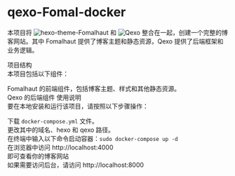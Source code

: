 # qexo-Fomal-docker
本项目将 ![hexo-theme-Fomalhaut](https://github.com/fomalhaut1998/hexo-theme-Fomalhaut) 和 ![Qexo](https://github.com/Qexo/Qexo) 整合在一起，创建一个完整的博客网站。其中 Fomalhaut 提供了博客主题和静态资源，Qexo 提供了后端框架和业务逻辑。

项目结构  
本项目包括以下组件：  

Fomalhaut 的前端组件，包括博客主题、样式和其他静态资源。  
Qexo 的后端组件 
使用说明  
要在本地安装和运行该项目，请按照以下步骤操作：  

下载 `docker-compose.yml` 文件。  
更改其中的域名、hexo 和 qexo 路径。  
在终端中输入以下命令启动容器：`sudo docker-compose up -d`  
在浏览器中访问 http://localhost:4000  
即可查看你的博客网站  
如果需要访问后台，请访问 http://localhost:8000  
